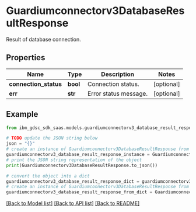 # Guardiumconnectorv3DatabaseResultResponse

Result of database connection.

## Properties

Name | Type | Description | Notes
------------ | ------------- | ------------- | -------------
**connection_status** | **bool** | Connection status. | [optional] 
**err** | **str** | Error status message. | [optional] 

## Example

```python
from ibm_gdsc_sdk_saas.models.guardiumconnectorv3_database_result_response import Guardiumconnectorv3DatabaseResultResponse

# TODO update the JSON string below
json = "{}"
# create an instance of Guardiumconnectorv3DatabaseResultResponse from a JSON string
guardiumconnectorv3_database_result_response_instance = Guardiumconnectorv3DatabaseResultResponse.from_json(json)
# print the JSON string representation of the object
print(Guardiumconnectorv3DatabaseResultResponse.to_json())

# convert the object into a dict
guardiumconnectorv3_database_result_response_dict = guardiumconnectorv3_database_result_response_instance.to_dict()
# create an instance of Guardiumconnectorv3DatabaseResultResponse from a dict
guardiumconnectorv3_database_result_response_from_dict = Guardiumconnectorv3DatabaseResultResponse.from_dict(guardiumconnectorv3_database_result_response_dict)
```
[[Back to Model list]](../README.md#documentation-for-models) [[Back to API list]](../README.md#documentation-for-api-endpoints) [[Back to README]](../README.md)


